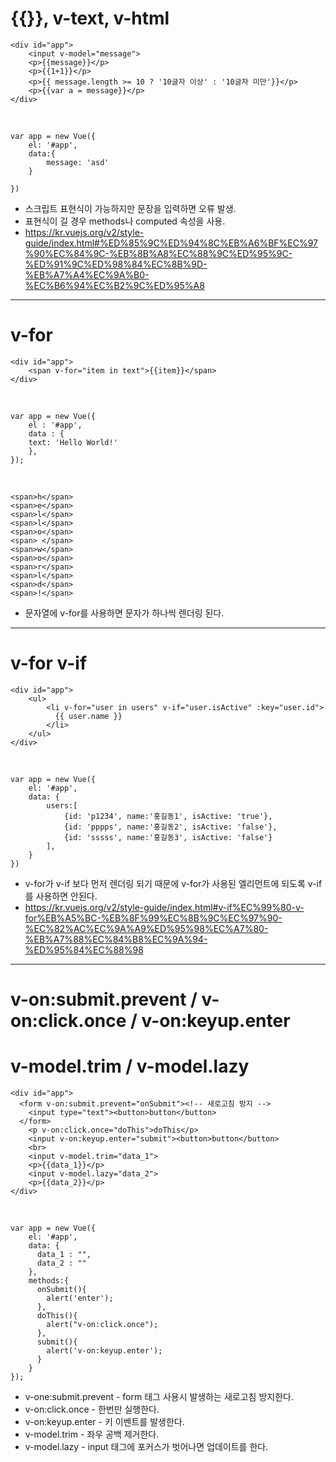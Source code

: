 <h1>{{}}, v-text, v-html</h1>

    <div id="app">
        <input v-model="message">
        <p>{{message}}</p>
        <p>{{1+1}}</p>
        <p>{{ message.length >= 10 ? '10글자 이상' : '10글자 미만'}}</p>
        <p>{{var a = message}}</p>                                                         
    </div>
<br>

    var app = new Vue({
        el: '#app',
        data:{
            message: 'asd'
        } 

    })

- 스크립트 표현식이 가능하지만 문장을 입력하면 오류 발생.
- 표현식이 길 경우 methods나 computed 속성을 사용.
- https://kr.vuejs.org/v2/style-guide/index.html#%ED%85%9C%ED%94%8C%EB%A6%BF%EC%97%90%EC%84%9C-%EB%8B%A8%EC%88%9C%ED%95%9C-%ED%91%9C%ED%98%84%EC%8B%9D-%EB%A7%A4%EC%9A%B0-%EC%B6%94%EC%B2%9C%ED%95%A8

<hr>
<h1>v-for</h1>

    <div id="app">
        <span v-for="item in text">{{item}}</span>
    </div>
<br>

    var app = new Vue({
        el : '#app',
        data : {   
        text: 'Hello World!'
        },
    });
    
<br>
    
    <span>h</span>
    <span>e</span>
    <span>l</span>
    <span>l</span>
    <span>o</span>
    <span> </span>
    <span>w</span>
    <span>o</span>
    <span>r</span>
    <span>l</span>
    <span>d</span>
    <span>!</span>

- 문자열에 v-for를 사용하면 문자가 하나씩 렌더링 된다.
<hr>


<h1>v-for v-if</h1>

    <div id="app">
        <ul>
            <li v-for="user in users" v-if="user.isActive" :key="user.id">
              {{ user.name }}
            </li>
        </ul>
    </div>
<br>

    var app = new Vue({
        el: '#app',
        data: {
            users:[
                {id: 'p1234', name:'홍길동1', isActive: 'true'},
                {id: 'pppps', name:'홍길동2', isActive: 'false'},
                {id: 'sssss', name:'홍길동3', isActive: 'false'}
            ],
        }
    })
    
- v-for가 v-if 보다 먼저 렌더링 되기 때문에 v-for가 사용된 엘리먼트에 되도록 v-if를 사용하면 안된다.
- https://kr.vuejs.org/v2/style-guide/index.html#v-if%EC%99%80-v-for%EB%A5%BC-%EB%8F%99%EC%8B%9C%EC%97%90-%EC%82%AC%EC%9A%A9%ED%95%98%EC%A7%80-%EB%A7%88%EC%84%B8%EC%9A%94-%ED%95%84%EC%88%98
    
    
<hr>
<h1> v-on:submit.prevent / v-on:click.once / v-on:keyup.enter </h1>
<h1> v-model.trim / v-model.lazy </h1>

    <div id="app">
      <form v-on:submit.prevent="onSubmit"><!-- 새로고침 방지 -->
        <input type="text"><button>button</button> 
      </form>
        <p v-on:click.once="doThis">doThis</p>
        <input v-on:keyup.enter="submit"><button>button</button>
        <br>
        <input v-model.trim="data_1">
        <p>{{data_1}}</p>
        <input v-model.lazy="data_2">
        <p>{{data_2}}</p>
    </div>
    

<br>

    var app = new Vue({
        el: '#app',
        data: {
          data_1 : "",
          data_2 : ""
        },
        methods:{
          onSubmit(){
            alert('enter');
          },
          doThis(){
            alert("v-on:click.once");
          },
          submit(){
            alert('v-on:keyup.enter');
          }
        }
    });

- v-one:submit.prevent - form 태그 사용시 발생하는 새로고침 방지한다.
- v-on:click.once - 한번만 실행한다.
- v-on:keyup.enter - 키 이벤트를 발생한다.
- v-model.trim - 좌우 공백 제거한다.
- v-model.lazy - input 태그에 포커스가 벗어나면 업데이트를 한다.
